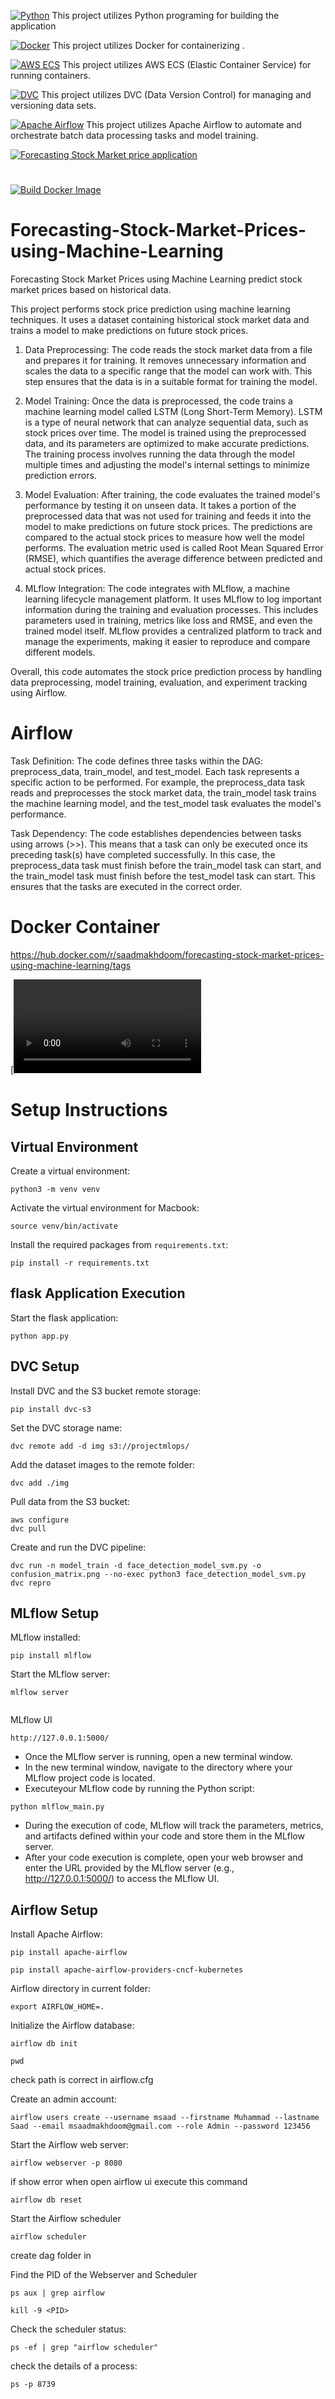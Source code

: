[![Python](https://img.shields.io/badge/Python-3.10-blue)](https://www.python.org/)
This project utilizes  Python programing for building the application

[![Docker](https://img.shields.io/badge/Docker-Containerization-blue)](https://www.docker.com/)
This project utilizes Docker for containerizing .

[![AWS ECS](https://img.shields.io/badge/AWS-ECS-orange)](https://aws.amazon.com/ecs/)
This project utilizes AWS ECS (Elastic Container Service) for running containers.

[![DVC](https://img.shields.io/badge/DVC-Data%20Version%20Control-orange)](https://dvc.org/)
This project utilizes DVC (Data Version Control) for managing and versioning data sets.


[![Apache Airflow](https://img.shields.io/badge/Apache-Airflow-red)](https://airflow.apache.org/)
This project utilizes Apache Airflow to automate and orchestrate batch data processing tasks and model training.


[![Forecasting Stock Market price application](https://github.com/MSaadMakhdoom/Forecasting-Stock-Market-Prices-using-Machine-Learning/actions/workflows/main-app.yml/badge.svg)](https://github.com/MSaadMakhdoom/Forecasting-Stock-Market-Prices-using-Machine-Learning/actions/workflows/main-app.yml)
#
[![Build Docker Image](https://github.com/MSaadMakhdoom/Forecasting-Stock-Market-Prices-using-Machine-Learning/actions/workflows/docker.yml/badge.svg)](https://github.com/MSaadMakhdoom/Forecasting-Stock-Market-Prices-using-Machine-Learning/actions/workflows/docker.yml)
# Forecasting-Stock-Market-Prices-using-Machine-Learning

Forecasting Stock Market Prices using Machine Learning predict stock market prices based on historical data.

This project performs stock price prediction using machine learning techniques. It uses a dataset containing historical stock market data and trains a model to make predictions on future stock prices.

1. Data Preprocessing: The code reads the stock market data from a file and prepares it for training. It removes unnecessary information and scales the data to a specific range that the model can work with. This step ensures that the data is in a suitable format for training the model.

2. Model Training: Once the data is preprocessed, the code trains a machine learning model called LSTM (Long Short-Term Memory). LSTM is a type of neural network that can analyze sequential data, such as stock prices over time. The model is trained using the preprocessed data, and its parameters are optimized to make accurate predictions. The training process involves running the data through the model multiple times and adjusting the model's internal settings to minimize prediction errors.

3. Model Evaluation: After training, the code evaluates the trained model's performance by testing it on unseen data. It takes a portion of the preprocessed data that was not used for training and feeds it into the model to make predictions on future stock prices. The predictions are compared to the actual stock prices to measure how well the model performs. The evaluation metric used is called Root Mean Squared Error (RMSE), which quantifies the average difference between predicted and actual stock prices.

4. MLflow Integration: The code integrates with MLflow, a machine learning lifecycle management platform. It uses MLflow to log important information during the training and evaluation processes. This includes parameters used in training, metrics like loss and RMSE, and even the trained model itself. MLflow provides a centralized platform to track and manage the experiments, making it easier to reproduce and compare different models.

Overall, this code automates the stock price prediction process by handling data preprocessing, model training, evaluation, and experiment tracking using Airflow.

# Airflow
Task Definition: The code defines three tasks within the DAG: preprocess_data, train_model, and test_model. Each task represents a specific action to be performed. For example, the preprocess_data task reads and preprocesses the stock market data, the train_model task trains the machine learning model, and the test_model task evaluates the model's performance.

Task Dependency: The code establishes dependencies between tasks using arrows (>>). This means that a task can only be executed once its preceding task(s) have completed successfully. In this case, the preprocess_data task must finish before the train_model task can start, and the train_model task must finish before the test_model task can start. This ensures that the tasks are executed in the correct order.
# Docker Container 
https://hub.docker.com/r/saadmakhdoom/forecasting-stock-market-prices-using-machine-learning/tags


[![Video](https://github.com/MSaadMakhdoom/Forecasting-Stock-Market-Prices-using-Machine-Learning/blob/main/Screen%20Recording%202023-06-15%20at%204.54.57%20AM.mov)



# Setup Instructions

## Virtual Environment

Create a virtual environment:

```
python3 -m venv venv
```

Activate the virtual environment for Macbook:

```
source venv/bin/activate
```

Install the required packages from `requirements.txt`:

```
pip install -r requirements.txt
```



## flask Application Execution

Start the flask application:

```
python app.py 
```

## DVC Setup

Install DVC and the S3 bucket remote storage:

```
pip install dvc-s3
```

Set the DVC storage name:

```
dvc remote add -d img s3://projectmlops/
```

Add the dataset images to the remote folder:

```
dvc add ./img
```

Pull data from the S3 bucket:

```
aws configure
dvc pull
```

Create and run the DVC pipeline:

```
dvc run -n model_train -d face_detection_model_svm.py -o confusion_matrix.png --no-exec python3 face_detection_model_svm.py
dvc repro
```



## MLflow Setup



MLflow installed:
```
pip install mlflow

```

Start the MLflow server:

```
mlflow server


```

MLflow UI 

```
http://127.0.0.1:5000/
```

* Once the MLflow server is running, open a new terminal window.
* In the new terminal window, navigate to the directory where your MLflow project code is located.
* Executeyour MLflow code by running the Python script:
```
python mlflow_main.py
```


* During the execution of  code, MLflow will track the parameters, metrics, and artifacts defined within your code and store them in the MLflow server.
* After your code execution is complete, open your web browser and enter the URL provided by the MLflow server (e.g., http://127.0.0.1:5000/) to access the MLflow UI.


## Airflow Setup

Install Apache Airflow:

```
pip install apache-airflow

pip install apache-airflow-providers-cncf-kubernetes
```


Airflow directory in current folder:

```
export AIRFLOW_HOME=.
```

Initialize the Airflow database:

```
airflow db init
```

```
pwd
```
check path is correct in airflow.cfg


Create an admin account:

```
airflow users create --username msaad --firstname Muhammad --lastname Saad --email msaadmakhdoom@gmail.com --role Admin --password 123456
```

Start the Airflow web server:

```
airflow webserver -p 8080
```

if show error when open airflow ui execute this command
```
airflow db reset
```
Start the Airflow  scheduler
```
airflow scheduler
```

create dag folder in 





Find the PID of the Webserver and Scheduler
```
ps aux | grep airflow

```
```
kill -9 <PID>

```
Check the scheduler status:
```
ps -ef | grep "airflow scheduler"
```

 check the details of a process:
 ```
 ps -p 8739
```
